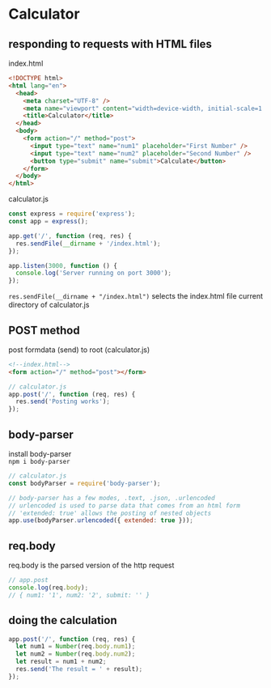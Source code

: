 # Calculator

## responding to requests with HTML files

index.html

```html
<!DOCTYPE html>
<html lang="en">
  <head>
    <meta charset="UTF-8" />
    <meta name="viewport" content="width=device-width, initial-scale=1.0" />
    <title>Calculator</title>
  </head>
  <body>
    <form action="/" method="post">
      <input type="text" name="num1" placeholder="First Number" />
      <input type="text" name="num2" placeholder="Second Number" />
      <button type="submit" name="submit">Calculate</button>
    </form>
  </body>
</html>
```

calculator.js

```js
const express = require('express');
const app = express();

app.get('/', function (req, res) {
  res.sendFile(__dirname + '/index.html');
});

app.listen(3000, function () {
  console.log('Server running on port 3000');
});
```

`res.sendFile(__dirname + "/index.html")` selects the index.html file current directory of calculator.js

## POST method

post formdata (send) to root (calculator.js)

```html
<!--index.html-->
<form action="/" method="post"></form>
```

```js
// calculator.js
app.post('/', function (req, res) {
  res.send('Posting works');
});
```

## body-parser

install body-parser  
`npm i body-parser`

```js
// calculator.js
const bodyParser = require('body-parser');

// body-parser has a few modes, .text, .json, .urlencoded
// urlencoded is used to parse data that comes from an html form
// 'extended: true' allows the posting of nested objects
app.use(bodyParser.urlencoded({ extended: true }));
```

## req.body

req.body is the parsed version of the http request

```js
// app.post
console.log(req.body);
// { num1: '1', num2: '2', submit: '' }
```

## doing the calculation

```js
app.post('/', function (req, res) {
  let num1 = Number(req.body.num1);
  let num2 = Number(req.body.num2);
  let result = num1 + num2;
  res.send('The result = ' + result);
});
```
